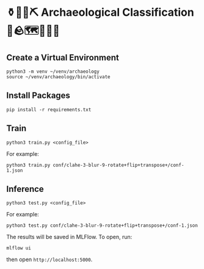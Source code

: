 # ⚱️🏺📜⛏️ Archaeological Classification 🔎🪨🗺️🦖🕵️‍♀️

## Create a Virtual Environment

```shell
python3 -m venv ~/venv/archaeology
source ~/venv/archaeology/bin/activate
```

## Install Packages

```shell
pip install -r requirements.txt
```

## Train

```shell
python3 train.py <config_file>
```

For example:

```shell
python3 train.py conf/clahe-3-blur-9-rotate+flip+transpose+/conf-1.json
```

## Inference

```shell
python3 test.py <config_file>
```

For example:

```shell
python3 test.py conf/clahe-3-blur-9-rotate+flip+transpose+/conf-1.json
```

The results will be saved in MLFlow. To open, run:

```shell
mlflow ui
```

then open `http://localhost:5000`.
